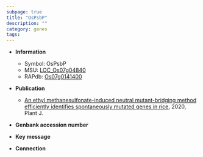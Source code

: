 ```yaml
---
subpage: true
title: "OsPsbP"
description: ""
category: genes
tags: 
---
```


* **Information**  
    + Symbol: OsPsbP  
    + MSU: [LOC_Os07g04840](http://rice.plantbiology.msu.edu/cgi-bin/ORF_infopage.cgi?orf=LOC_Os07g04840)  
    + RAPdb: [Os07g0141400](http://rapdb.dna.affrc.go.jp/viewer/gbrowse_details/irgsp1?name=Os07g0141400)  

* **Publication**  
    + [An ethyl methanesulfonate-induced neutral mutant-bridging method efficiently identifies spontaneously mutated genes in rice](http://www.ncbi.nlm.nih.gov/pubmed?term=An+ethyl+methanesulfonate-induced+neutral+mutant-bridging+method+efficiently+identifies+spontaneously+mutated+genes+in+rice%5BTitle%5D), 2020, Plant J.

* **Genbank accession number**  

* **Key message**  

* **Connection**  



